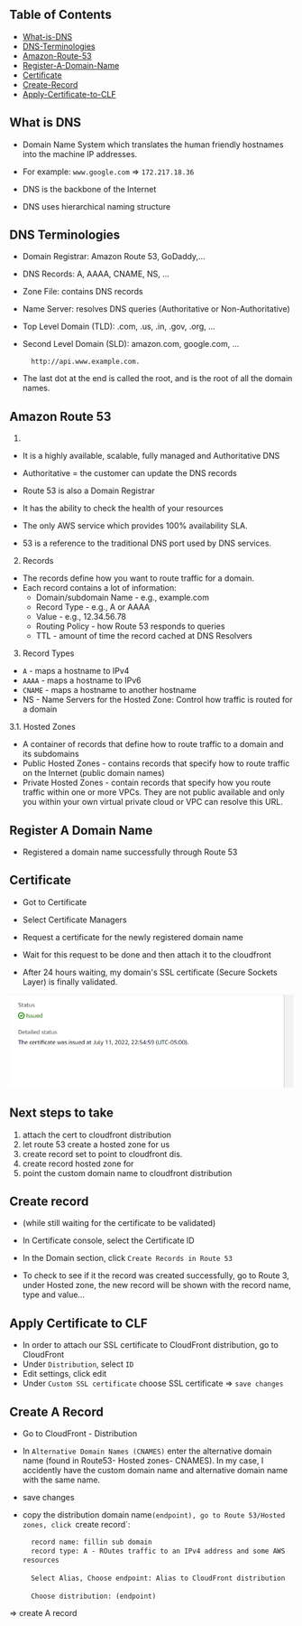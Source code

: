 ## Table of Contents

- [What-is-DNS](#what-is-dns)
- [DNS-Terminologies](#dns-terminologies)
- [Amazon-Route-53](#amazon-route-53)
- [Register-A-Domain-Name](#register-a-domain-name)
- [Certificate](#certificate)
- [Create-Record](#create-record)
- [Apply-Certificate-to-CLF](#apply-certificate-to-clf)

## What is DNS

- Domain Name System which translates the human friendly hostnames into the machine IP addresses.

- For example: `www.google.com` => `172.217.18.36`

- DNS is the backbone of the Internet
- DNS uses hierarchical naming structure 

## DNS Terminologies

- Domain Registrar: Amazon Route 53, GoDaddy,...
- DNS Records: A, AAAA, CNAME, NS, ...
- Zone File: contains DNS records
- Name Server: resolves DNS queries (Authoritative or Non-Authoritative)
- Top Level Domain (TLD): .com, .us, .in, .gov, .org, ...
- Second Level Domain (SLD): amazon.com, google.com, ...

        http://api.www.example.com.

- The last dot at the end is called the root, and is the root of all the domain names.

## Amazon Route 53
1. 
- It is a highly available, scalable, fully managed and Authoritative DNS 
- Authoritative = the customer can update the DNS records

- Route 53 is also a Domain Registrar

- It has the ability to check the health of your resources
- The only AWS service which provides 100% availability SLA.
- 53 is a reference to the traditional DNS port used by DNS services.

2. Records

- The records define how you want to route traffic for a domain.
- Each record contains a lot of information:
    - Domain/subdomain Name - e.g., example.com
    - Record Type - e.g., A or AAAA
    - Value - e.g., 12.34.56.78
    - Routing Policy - how Route 53 responds to queries
    - TTL - amount of time the record cached at DNS Resolvers

3. Record Types

- `A` - maps a hostname to IPv4
- `AAAA` - maps a hostname to IPv6
- `CNAME` - maps a hostname to another hostname
- NS - Name Servers for the Hosted Zone: Control how traffic is routed for a domain

3.1. Hosted Zones

- A container of records that define how to route traffic to a domain and its subdomains
- Public Hosted Zones - contains records that specify how to route traffic on the Internet (public domain names)
- Private Hosted Zones - contain records that specify how you route traffic within one or more VPCs. They are not public available and only you within your own virtual private cloud or VPC can resolve this URL.

## Register A Domain Name

- Registered a domain name successfully through Route 53

## Certificate

- Got to Certificate
- Select Certificate Managers
- Request a certificate for the newly registered domain name
- Wait for this request to be done and then attach it to the cloudfront

- After 24 hours waiting, my domain's SSL certificate (Secure Sockets Layer) is finally validated.

![aws-ssl-cert](https://github.com/thutuephan/TheCloudResumeChallenge/blob/main/assets/images/aws-images/aws-domain-certificate.png)


## Next steps to take

1. attach the cert to  cloudfront distribution
2. let route 53 create a hosted zone for us
3. create record set to point to cloudfront dis.
4. create record hosted zone for 
5. point the custom domain name to cloudfront distribution


## Create record

- (while still waiting for the certificate to be validated)
- In Certificate console, select the Certificate ID
- In the Domain section, click `Create Records in Route 53`

- To check to see if it the record was created successfully, go to Route 3, under Hosted zone, the new record will be shown with the record name, type and value...

## Apply Certificate to CLF

- In order to attach our SSL certificate to CloudFront distribution, go to CloudFront
- Under `Distribution`, select `ID`
- Edit settings, click edit
- Under `Custom SSL certificate` choose SSL certificate => `save changes`

## Create A Record

- Go to CloudFront - Distribution
- In `Alternative Domain Names (CNAMES)` enter the alternative domain name (found in Route53- Hosted zones- CNAMES). In my case, I accidently have the custom domain name and alternative domain name with the same name. 

- save changes

- copy the  distribution domain name`(endpoint), go to Route 53/Hosted zones, click `create record`:

        record name: fillin sub domain
        record type: A - ROutes traffic to an IPv4 address and some AWS resources

        Select Alias, Choose endpoint: Alias to CloudFront distribution

        Choose distribution: (endpoint)


=> create A record

